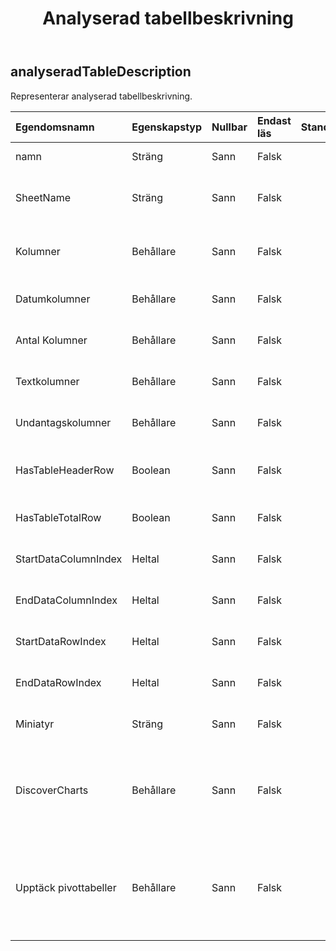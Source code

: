 ﻿---
title: Analyserad tabellbeskrivning
second_title: Aspose.Cells Cloud Documen
type: docs
url: /sv/specification/model/analyzedtabledescription/
description: "Aspose.Cells Molnmodellspecifikation: AnalyzedTableDescription. Hantera enkelt Excel och andra kalkylarksdokument med funktioner som att öppna, generera, redigera, dela, slå samman, jämföra och konvertera"
kwords: Excel, Office, Kalkylblad, Cloud REST API, Analyserad tabellbeskrivning
weight: 50
---
## **analyseradTableDescription**

 Representerar analyserad tabellbeskrivning.

| Egendomsnamn| Egenskapstyp| Nullbar| Endast läs| Standardvärde| Beskrivning|
|:- |:- |:- |:- |:- |:- |
| namn| Sträng| Sann| Falsk|| Representerar tabellnamn.|
| SheetName| Sträng| Sann| Falsk|| Representerar kalkylbladets namn som är där tabellen finns.|
| Kolumner| Behållare| Sann| Falsk|| Representerar analyserad beskrivning av tabellkolumner.|
| Datumkolumner| Behållare| Sann| Falsk|| Representerar listan över datumkolumner.|
| Antal Kolumner| Behållare| Sann| Falsk|| Representerar listan med nummerkolumner.|
| Textkolumner| Behållare| Sann| Falsk|| Representerar listan med strängkolumner.|
| Undantagskolumner| Behållare| Sann| Falsk|| Representerar listan över undantagskolumner.|
| HasTableHeaderRow| Boolean| Sann| Falsk|| Representerar att det finns en tabellrubrik i tabellen.|
| HasTableTotalRow| Boolean| Sann| Falsk|| Representerar att det finns en total rad i tabellen.|
| StartDataColumnIndex| Heltal| Sann| Falsk|| Representerar kolumnindex som startdatakolumn.|
| EndDataColumnIndex| Heltal| Sann| Falsk|| Representerar kolumnindex som slutdatakolumnen.|
| StartDataRowIndex| Heltal| Sann| Falsk|| Representerar radindexet som startdataraden.|
| EndDataRowIndex| Heltal| Sann| Falsk|| Representerar radindexet som slutdataraden.|
|Miniatyr| Sträng| Sann| Falsk|| Representerar tabellminiatyr. Base64String|
| DiscoverCharts| Behållare| Sann| Falsk|| Representerar en samling diagram, vilket är en samling diagram som skapats baserat på dataanalys av en tabell.|
| Upptäck pivottabeller| Behållare| Sann| Falsk|| Representerar en samling pivottabeller, vilket är en samling pivottabeller som skapats baserat på dataanalys av en tabell.|

